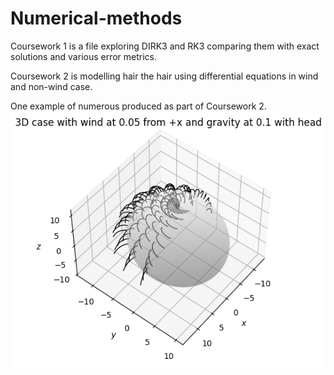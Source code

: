 # Numerical-methods

Coursework 1 is a file exploring DIRK3 and RK3 comparing them with exact solutions and various error metrics.

Coursework 2 is modelling hair the hair using differential equations in wind and non-wind case.

One example of numerous produced as part of Coursework 2.
![Example_photo](https://github.com/AShabirG/Numerical-methods/blob/main/hair_in_wind.PNG)
